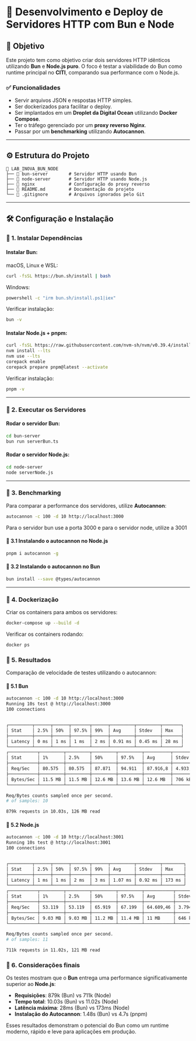 # 🚀 Desenvolvimento e Deploy de Servidores HTTP com Bun e Node

## 📌 Objetivo
Este projeto tem como objetivo criar dois servidores HTTP idênticos utilizando **Bun** e **Node.js puro**. O foco é testar a viabilidade do Bun como runtime principal no **CITI**, comparando sua performance com o Node.js.

### ✅ Funcionalidades
- Servir arquivos JSON e respostas HTTP simples.
- Ser dockerizados para facilitar o deploy.
- Ser implantados em um **Droplet da Digital Ocean** utilizando **Docker Compose**.
- Ter o tráfego gerenciado por um **proxy reverso Nginx**.
- Passar por um **benchmarking** utilizando **Autocannon**.

---

## ⚙️ Estrutura do Projeto

```
📂 LAB_INOVA_BUN_NODE
├── 📂 bun-server        # Servidor HTTP usando Bun
├── 📂 node-server       # Servidor HTTP usando Node.js
├── 📂 nginx             # Configuração do proxy reverso
├── 📜 README.md         # Documentação do projeto
└── 📜 .gitignore        # Arquivos ignorados pelo Git
```

---

## 🛠️ Configuração e Instalação

### 🔹 1. Instalar Dependências
#### Instalar **Bun**:
macOS, Linux e WSL:
```sh
curl -fsSL https://bun.sh/install | bash
```
Windows:
```sh
powershell -c "irm bun.sh/install.ps1|iex"
```

Verificar instalação:
```sh
bun -v
```

#### Instalar **Node.js + pnpm**:
```sh
curl -fsSL https://raw.githubusercontent.com/nvm-sh/nvm/v0.39.4/install.sh | bash
nvm install --lts
nvm use --lts
corepack enable
corepack prepare pnpm@latest --activate
```

Verificar instalação:
```sh
pnpm -v
```

---

### 🔹 2. Executar os Servidores
#### Rodar o servidor Bun:
```sh
cd bun-server
bun run serverBun.ts
```

#### Rodar o servidor Node.js:
```sh
cd node-server
node serverNode.js
```

---

### 🔹 3. Benchmarking
Para comparar a performance dos servidores, utilize **Autocannon**:
```sh
autocannon -c 100 -d 10 http://localhost:3000
```
Para o servidor bun use a porta 3000 e para o servidor node, utilize a 3001

#### 🔹 3.1 Instalando o autocannon no Node.js
```sh
pnpm i autocannon -g
```

#### 🔹 3.2 Instalando o autocannon no Bun
```sh
bun install --save @types/autocannon
```

---

### 🔹 4. Dockerização
Criar os containers para ambos os servidores:
```sh
docker-compose up --build -d
```

Verificar os containers rodando:
```sh
docker ps
```

### 🔹 5. Resultados
Comparação de velocidade de testes utilizando o autocannon:

#### 🔹 5.1 Bun

```sh
autocannon -c 100 -d 10 http://localhost:3000
Running 10s test @ http://localhost:3000
100 connections


┌─────────┬──────┬──────┬───────┬──────┬─────────┬─────────┬───────┐
│ Stat    │ 2.5% │ 50%  │ 97.5% │ 99%  │ Avg     │ Stdev   │ Max   │
├─────────┼──────┼──────┼───────┼──────┼─────────┼─────────┼───────┤
│ Latency │ 0 ms │ 1 ms │ 1 ms  │ 2 ms │ 0.91 ms │ 0.45 ms │ 28 ms │
└─────────┴──────┴──────┴───────┴──────┴─────────┴─────────┴───────┘
┌───────────┬─────────┬─────────┬─────────┬─────────┬──────────┬──────────┬─────────┐
│ Stat      │ 1%      │ 2.5%    │ 50%     │ 97.5%   │ Avg      │ Stdev    │ Min     │
├───────────┼─────────┼─────────┼─────────┼─────────┼──────────┼──────────┼─────────┤
│ Req/Sec   │ 80.575  │ 80.575  │ 87.871  │ 94.911  │ 87.916,8 │ 4.933,47 │ 80.560  │
├───────────┼─────────┼─────────┼─────────┼─────────┼──────────┼──────────┼─────────┤
│ Bytes/Sec │ 11.5 MB │ 11.5 MB │ 12.6 MB │ 13.6 MB │ 12.6 MB  │ 706 kB   │ 11.5 MB │
└───────────┴─────────┴─────────┴─────────┴─────────┴──────────┴──────────┴─────────┘

Req/Bytes counts sampled once per second.
# of samples: 10

879k requests in 10.03s, 126 MB read
```

#### 🔹 5.2 Node.js

```sh
autocannon -c 100 -d 10 http://localhost:3001
Running 10s test @ http://localhost:3001
100 connections


┌─────────┬──────┬──────┬───────┬──────┬─────────┬─────────┬────────┐
│ Stat    │ 2.5% │ 50%  │ 97.5% │ 99%  │ Avg     │ Stdev   │ Max    │
├─────────┼──────┼──────┼───────┼──────┼─────────┼─────────┼────────┤
│ Latency │ 1 ms │ 1 ms │ 2 ms  │ 3 ms │ 1.07 ms │ 0.92 ms │ 173 ms │
└─────────┴──────┴──────┴───────┴──────┴─────────┴─────────┴────────┘
┌───────────┬─────────┬─────────┬─────────┬─────────┬───────────┬──────────┬─────────┐
│ Stat      │ 1%      │ 2.5%    │ 50%     │ 97.5%   │ Avg       │ Stdev    │ Min     │
├───────────┼─────────┼─────────┼─────────┼─────────┼───────────┼──────────┼─────────┤
│ Req/Sec   │ 53.119  │ 53.119  │ 65.919  │ 67.199  │ 64.609,46 │ 3.794,34 │ 53.103  │
├───────────┼─────────┼─────────┼─────────┼─────────┼───────────┼──────────┼─────────┤
│ Bytes/Sec │ 9.03 MB │ 9.03 MB │ 11.2 MB │ 11.4 MB │ 11 MB     │ 646 kB   │ 9.03 MB │
└───────────┴─────────┴─────────┴─────────┴─────────┴───────────┴──────────┴─────────┘

Req/Bytes counts sampled once per second.
# of samples: 11

711k requests in 11.02s, 121 MB read
``` 
### 🔹 6. Considerações finais

Os testes mostram que o **Bun** entrega uma performance significativamente superior ao **Node.js**:

- **Requisições**: 879k (Bun) vs 711k (Node)
- **Tempo total**: 10.03s (Bun) vs 11.02s (Node)
- **Latência máxima**: 28ms (Bun) vs 173ms (Node)
- **Instalação do Autocannon**: 1.48s (Bun) vs 4.7s (pnpm)

Esses resultados demonstram o potencial do Bun como um runtime moderno, rápido e leve para aplicações em produção.
